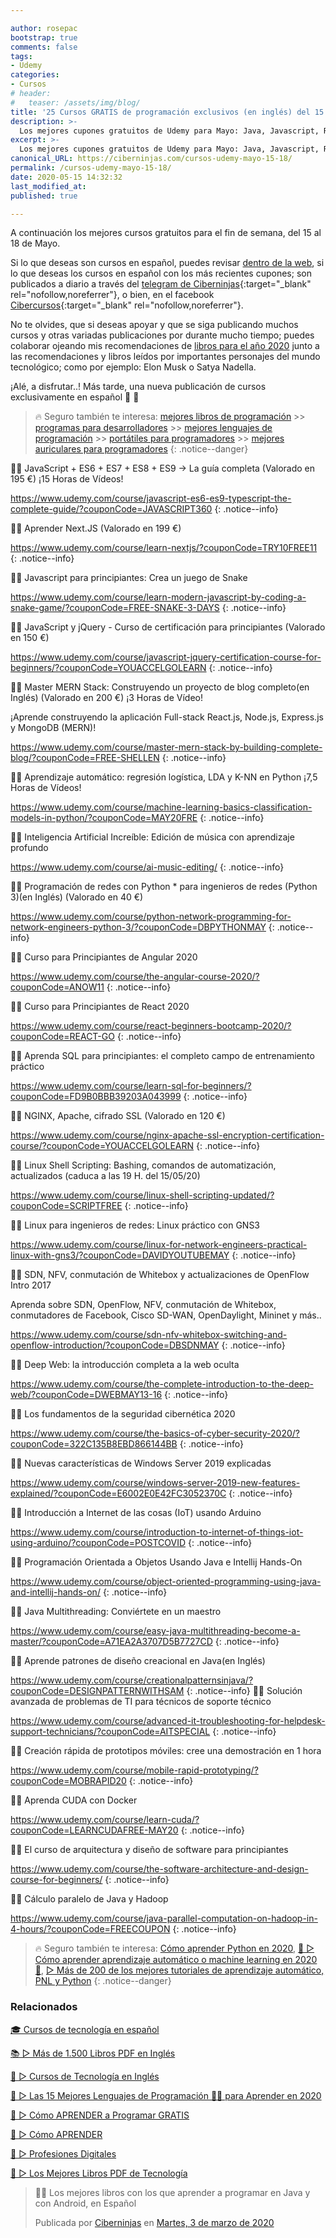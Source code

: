 ```yaml
---

author: rosepac
bootstrap: true
comments: false
tags:
- Udemy
categories:
- Cursos
# header:
#   teaser: /assets/img/blog/
title: '25 Cursos GRATIS de programación exclusivos (en inglés) del 15 al 18 de Mayo'
description: >-
  Los mejores cupones gratuitos de Udemy para Mayo: Java, Javascript, React, Angular, Docker, Linux y mucho más
excerpt: >-
  Los mejores cupones gratuitos de Udemy para Mayo: Java, Javascript, React, Angular, Docker, Linux y mucho más
canonical_URL: https://ciberninjas.com/cursos-udemy-mayo-15-18/
permalink: /cursos-udemy-mayo-15-18/
date: 2020-05-15 14:32:32
last_modified_at: 
published: true

---
```


A continuación los mejores cursos gratuitos para el fin de semana, del 15 al 18 de Mayo.

Si lo que deseas son cursos en español, puedes revisar [dentro de la web](/cursos-tecnologia/), si lo que deseas los cursos en español con los más recientes cupones; son publicados a diario a través del [telegram de Ciberninjas](https://t.me/ciberninjas){:target="_blank" rel="nofollow,noreferrer"}, o bien, en el facebook [Cibercursos](https://www.facebook.com/cibercursos){:target="_blank" rel="nofollow,noreferrer"}.


No te olvides, que si deseas apoyar y que se siga publicando muchos cursos y otras variadas publicaciones por durante mucho tiempo; puedes colaborar ojeando mis recomendaciones de [libros para el año 2020](https://www.amazon.es/shop/cibercursos) junto a las recomendaciones y libros leídos por importantes personajes del mundo tecnológico; como por ejemplo: Elon Musk o Satya Nadella.

¡Alé, a disfrutar..! Más tarde, una nueva publicación de cursos exclusivamente en español 🤘 🎉

> 🔥 Seguro también te interesa: [mejores libros de programación](/programar/) >> [programas para desarrolladores](/mejores-sistemas-operativos-para-hackear/) >> [mejores lenguajes de programación](/15-mejores-lenguajes-programacion/) >> [portátiles para programadores]() >> [mejores auriculares para programadores](/auriculares-dise%C3%B1o/)
{: .notice--danger}

👩‍🏫 JavaScript + ES6 + ES7 + ES8 + ES9 -> La guía completa (Valorado en 195 €) ¡15 Horas de Vídeos!

<a href='https://www.udemy.com/course/javascript-es6-es9-typescript-the-complete-guide/?couponCode=JAVASCRIPT360'>https://www.udemy.com/course/javascript-es6-es9-typescript-the-complete-guide/?couponCode=JAVASCRIPT360</a>
{: .notice--info}

👩‍🏫 Aprender Next.JS (Valorado en 199 €)

<a href='https://www.udemy.com/course/learn-nextjs/?couponCode=TRY10FREE11'>https://www.udemy.com/course/learn-nextjs/?couponCode=TRY10FREE11</a>
{: .notice--info}

👩‍🏫 Javascript para principiantes: Crea un juego de Snake

<a href='https://www.udemy.com/course/learn-modern-javascript-by-coding-a-snake-game/?couponCode=FREE-SNAKE-3-DAYS'>https://www.udemy.com/course/learn-modern-javascript-by-coding-a-snake-game/?couponCode=FREE-SNAKE-3-DAYS</a>
{: .notice--info}

👩‍🏫 JavaScript y jQuery - Curso de certificación para principiantes (Valorado en 150 €)

<a href='https://www.udemy.com/course/javascript-jquery-certification-course-for-beginners/?couponCode=YOUACCELGOLEARN'>https://www.udemy.com/course/javascript-jquery-certification-course-for-beginners/?couponCode=YOUACCELGOLEARN</a>
{: .notice--info}

👩‍🏫 Master MERN Stack: Construyendo un proyecto de blog completo(en Inglés) (Valorado en 200 €) ¡3 Horas de Vídeo!

¡Aprende construyendo la aplicación Full-stack React.js, Node.js, Express.js y MongoDB (MERN)!

<a href='https://www.udemy.com/course/master-mern-stack-by-building-complete-blog/?couponCode=FREE-SHELLEN'>https://www.udemy.com/course/master-mern-stack-by-building-complete-blog/?couponCode=FREE-SHELLEN</a>
{: .notice--info}

👩‍🏫 Aprendizaje automático: regresión logística, LDA y K-NN en Python ¡7,5 Horas de Vídeos!

<a href='https://www.udemy.com/course/machine-learning-basics-classification-models-in-python/?couponCode=MAY20FRE'>https://www.udemy.com/course/machine-learning-basics-classification-models-in-python/?couponCode=MAY20FRE</a>
{: .notice--info}

👩‍🏫 Inteligencia Artificial Increíble: Edición de música con aprendizaje profundo

<a href='https://www.udemy.com/course/ai-music-editing/'>https://www.udemy.com/course/ai-music-editing/</a>
{: .notice--info}

👩‍🏫 Programación de redes con Python * para ingenieros de redes (Python 3)(en Inglés) (Valorado en 40 €)

<a href='https://www.udemy.com/course/python-network-programming-for-network-engineers-python-3/?couponCode=DBPYTHONMAY'>https://www.udemy.com/course/python-network-programming-for-network-engineers-python-3/?couponCode=DBPYTHONMAY</a> 
{: .notice--info}

👩‍🏫 Curso para Principiantes de Angular 2020

<a href='https://www.udemy.com/course/the-angular-course-2020/?couponCode=ANOW11'>https://www.udemy.com/course/the-angular-course-2020/?couponCode=ANOW11</a>
{: .notice--info}

👩‍🏫 Curso para Principiantes de React 2020

<a href='https://www.udemy.com/course/react-beginners-bootcamp-2020/?couponCode=REACT-GO'>https://www.udemy.com/course/react-beginners-bootcamp-2020/?couponCode=REACT-GO</a>
{: .notice--info}

👩‍🏫 Aprenda SQL para principiantes: el completo campo de entrenamiento práctico

<a href='https://www.udemy.com/course/learn-sql-for-beginners/?couponCode=FD9B0BBB39203A043999'>https://www.udemy.com/course/learn-sql-for-beginners/?couponCode=FD9B0BBB39203A043999</a>
{: .notice--info}

👨‍🏫 NGINX, Apache, cifrado SSL (Valorado en 120 €)

<a href='https://www.udemy.com/course/nginx-apache-ssl-encryption-certification-course/?couponCode=YOUACCELGOLEARN'>https://www.udemy.com/course/nginx-apache-ssl-encryption-certification-course/?couponCode=YOUACCELGOLEARN</a>
{: .notice--info}

👨‍🏫 Linux Shell Scripting: Bashing, comandos de automatización, actualizados (caduca a las 19 H. del 15/05/20)

<a href='https://www.udemy.com/course/linux-shell-scripting-updated/?couponCode=SCRIPTFREE'>https://www.udemy.com/course/linux-shell-scripting-updated/?couponCode=SCRIPTFREE</a>
{: .notice--info}

👩‍🏫 Linux para ingenieros de redes: Linux práctico con GNS3

<a href='https://www.udemy.com/course/linux-for-network-engineers-practical-linux-with-gns3/?couponCode=DAVIDYOUTUBEMAY'>https://www.udemy.com/course/linux-for-network-engineers-practical-linux-with-gns3/?couponCode=DAVIDYOUTUBEMAY</a>
{: .notice--info}

👩‍🏫 SDN, NFV, conmutación de Whitebox y actualizaciones de OpenFlow Intro 2017

Aprenda sobre SDN, OpenFlow, NFV, conmutación de Whitebox, conmutadores de Facebook, Cisco SD-WAN, OpenDaylight, Mininet y más..

<a href='https://www.udemy.com/course/sdn-nfv-whitebox-switching-and-openflow-introduction/?couponCode=DBSDNMAY'>https://www.udemy.com/course/sdn-nfv-whitebox-switching-and-openflow-introduction/?couponCode=DBSDNMAY</a>
{: .notice--info}

👩‍🏫 Deep Web: la introducción completa a la web oculta

<a href='https://www.udemy.com/course/the-complete-introduction-to-the-deep-web/?couponCode=DWEBMAY13-16'>https://www.udemy.com/course/the-complete-introduction-to-the-deep-web/?couponCode=DWEBMAY13-16</a>
{: .notice--info}

👩‍🏫 Los fundamentos de la seguridad cibernética 2020

<a href='https://www.udemy.com/course/the-basics-of-cyber-security-2020/?couponCode=322C135B8EBD866144BB'>https://www.udemy.com/course/the-basics-of-cyber-security-2020/?couponCode=322C135B8EBD866144BB</a>
{: .notice--info}

👩‍🏫 Nuevas características de Windows Server 2019 explicadas

<a href='https://www.udemy.com/course/windows-server-2019-new-features-explained/?couponCode=E6002E0E42FC3052370C'>https://www.udemy.com/course/windows-server-2019-new-features-explained/?couponCode=E6002E0E42FC3052370C</a>
{: .notice--info}

👩‍🏫 Introducción a Internet de las cosas (IoT) usando Arduino

<a href='https://www.udemy.com/course/introduction-to-internet-of-things-iot-using-arduino/?couponCode=POSTCOVID'>https://www.udemy.com/course/introduction-to-internet-of-things-iot-using-arduino/?couponCode=POSTCOVID</a>
{: .notice--info}

👩‍🏫 Programación Orientada a Objetos Usando Java e Intellij Hands-On

<a href='https://www.udemy.com/course/object-oriented-programming-using-java-and-intellij-hands-on/'>https://www.udemy.com/course/object-oriented-programming-using-java-and-intellij-hands-on/</a>
{: .notice--info}

👩‍🏫 Java Multithreading: Conviértete en un maestro

<a href='https://www.udemy.com/course/easy-java-multithreading-become-a-master/?couponCode=A71EA2A3707D5B7727CD'>https://www.udemy.com/course/easy-java-multithreading-become-a-master/?couponCode=A71EA2A3707D5B7727CD</a>
{: .notice--info}

👩‍🏫 Aprende patrones de diseño creacional en Java(en Inglés)

<a href='https://www.udemy.com/course/creationalpatternsinjava/?couponCode=DESIGNPATTERNWITHSAM'>https://www.udemy.com/course/creationalpatternsinjava/?couponCode=DESIGNPATTERNWITHSAM</a>
{: .notice--info}
👩‍🏫 Solución avanzada de problemas de TI para técnicos de soporte técnico

<a href='https://www.udemy.com/course/advanced-it-troubleshooting-for-helpdesk-support-technicians/?couponCode=AITSPECIAL'>https://www.udemy.com/course/advanced-it-troubleshooting-for-helpdesk-support-technicians/?couponCode=AITSPECIAL</a>
{: .notice--info}

👩‍🏫 Creación rápida de prototipos móviles: cree una demostración en 1 hora

<a href='https://www.udemy.com/course/mobile-rapid-prototyping/?couponCode=MOBRAPID20'>https://www.udemy.com/course/mobile-rapid-prototyping/?couponCode=MOBRAPID20</a>
{: .notice--info}

👩‍🏫 Aprenda CUDA con Docker

<a href='https://www.udemy.com/course/learn-cuda/?couponCode=LEARNCUDAFREE-MAY20'>https://www.udemy.com/course/learn-cuda/?couponCode=LEARNCUDAFREE-MAY20</a>
{: .notice--info}

👩‍🏫 El curso de arquitectura y diseño de software para principiantes

<a href='https://www.udemy.com/course/the-software-architecture-and-design-course-for-beginners/'>https://www.udemy.com/course/the-software-architecture-and-design-course-for-beginners/</a>
{: .notice--info}

👩‍🏫 Cálculo paralelo de Java y Hadoop

<a href='https://www.udemy.com/course/java-parallel-computation-on-hadoop-in-4-hours/?couponCode=FREECOUPON'>https://www.udemy.com/course/java-parallel-computation-on-hadoop-in-4-hours/?couponCode=FREECOUPON</a>
{: .notice--info}

> 🔥 Seguro también te interesa: [Cómo aprender Python en 2020](/python/), [🥇 ▷ Cómo aprender aprendizaje automático o machine learning en 2020 🤖](/que-aprender-sobre-machine-learning-2020/), [▷ Más de 200 de los mejores tutoriales de aprendizaje automático, PNL y Python](/aprendizaje-automatico-cursos-ingles/)
{: .notice--danger}

### Relacionados

[🎓 Cursos de tecnología en español](https://ciberninjas.com/cursos-tecnologia/)

[📚 ▷ Más de 1.500 Libros PDF en Inglés](https://ciberninjas.com/biblioteca-de-programacion-y-tecnologia-ingles/)

[🥇 ▷ Cursos de Tecnología en Inglés](https://ciberninjas.com/cursos-tecnologia-ingles/)

[🥇 ▷ Las 15 Mejores Lenguajes de Programación 👨‍💻 para Aprender en 2020](https://ciberninjas.com/15-mejores-lenguajes-programacion/)

[🥇 ▷ Cómo APRENDER a Programar GRATIS](https://ciberninjas.com/programar/)

[🥇 ▷ Cómo APRENDER](https://ciberninjas.com/aprender/)

[🥇 ▷ Profesiones Digitales](https://ciberninjas.com/profesiones-digitales/)

[🥇 ▷ Los Mejores Libros PDF de Tecnología](https://ciberninjas.com/biblioteca-de-programacion-y-tecnologia/)

<div class="fb-post" data-href="https://www.facebook.com/ciberninjas/posts/1331109157075936" data-width="850" data-show-text="true"><blockquote cite="https://developers.facebook.com/ciberninjas/posts/1331109157075936" class="fb-xfbml-parse-ignore"><p>👨‍💻 Los mejores libros con los que aprender a programar en Java y con Android, en Español</p>Publicada por <a href="https://www.facebook.com/ciberninjas/">Ciberninjas</a> en&nbsp;<a href="https://developers.facebook.com/ciberninjas/posts/1331109157075936">Martes, 3 de marzo de 2020</a></blockquote></div>
